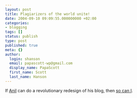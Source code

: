 ```yaml
---
layout: post
title: Plagiarizers of the world unite!
date: 2004-09-10 09:09:55.000000000 +02:00
categories:
- blogging
tags: []
status: publish
type: post
published: true
meta: {}
author:
  login: shanson
  email: papascott-wp@gmail.com
  display_name: PapaScott
  first_name: Scott
  last_name: Hanson
---
```

<p>If <a href="http://www.dashes.com/anil/" title="Search: anil dash">Anil</a> can do a revolutionary redesign of his blog, then <a href="http://www.papascott.de/bl.php">so can I</a>.</p>
